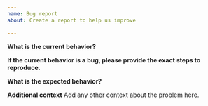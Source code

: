 ```yaml
---
name: Bug report
about: Create a report to help us improve

---
```


<!-- Please don't delete this template or we'll close your issue -->
<!-- Before creating an issue please make sure you are using the latest version of the game. -->
**What is the current behavior?**

**If the current behavior is a bug, please provide the exact steps to reproduce.**

**What is the expected behavior?**

**Additional context**
Add any other context about the problem here.
